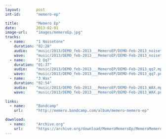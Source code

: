 ```yaml
---
layout:       post
int-id:       "memero-ep"

title:        "Memero Ep"
date:         2013-02-01
image-url:    "images/memeroEp.jpg"
tracks:     
  - name:     "1 Noisetone"
    duration: "02:28"
    audio:    "music/2013/DEMO_feb-2013___MemeroEP/DEMO-Feb-2013_noisetone.mp3"
    wave:     "music/2013/DEMO_feb-2013___MemeroEP/DEMO-Feb-2013_noisetone.png"        
  - name:     "2 Qq7"
    duration: "01:37"
    audio:    "music/2013/DEMO_feb-2013___MemeroEP/DEMO-Feb-2013_qq7.mp3"
    wave:     "music/2013/DEMO_feb-2013___MemeroEP/DEMO-Feb-2013_qq7.png"        
  - name:     "3 Wax"
    duration: "02:54"
    audio:    "music/2013/DEMO_feb-2013___MemeroEP/DEMO-Feb-2013_WAX.mp3"
    wave:     "music/2013/DEMO_feb-2013___MemeroEP/DEMO-Feb-2013_WAX.png"                
    
links:
  - name:     "Bandcamp"
    url:      "http://memero.bandcamp.com/album/memero-memero-ep"    

download:
  - name:     "Archive.org"
    url:      "https://archive.org/download/MemeroMemeroEp/MemeroMemeroEp_vbr_mp3.zip"            
--- 
```

